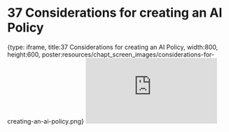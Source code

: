 # 37 Considerations for creating an AI Policy
 
{type: iframe, title:37 Considerations for creating an AI Policy, width:800, height:600, poster:resources/chapt_screen_images/considerations-for-creating-an-ai-policy.png}
![](https://hutchdatascience.org/AI_for_Decision_Makers/no_toc/considerations-for-creating-an-ai-policy.html)
 

 
